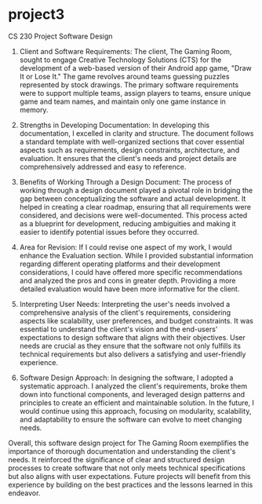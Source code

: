 # project3
CS 230 Project Software Design 
1. Client and Software Requirements:
The client, The Gaming Room, sought to engage Creative Technology Solutions (CTS) for the development of a web-based version of their Android app game,
"Draw It or Lose It." The game revolves around teams guessing puzzles represented by stock drawings.
The primary software requirements were to support multiple teams, assign players to teams, ensure unique game and team names, and maintain only one game instance in memory.

3. Strengths in Developing Documentation:
In developing this documentation, I excelled in clarity and structure. The document follows a standard template with well-organized sections that cover essential aspects such as requirements,
design constraints, architecture, and evaluation. It ensures that the client's needs and project details are comprehensively addressed and easy to reference.

5. Benefits of Working Through a Design Document:
The process of working through a design document played a pivotal role in bridging the gap between conceptualizing the software and actual development.
It helped in creating a clear roadmap, ensuring that all requirements were considered, and decisions were well-documented. This process acted as a blueprint for development,
reducing ambiguities and making it easier to identify potential issues before they occurred.

7. Area for Revision:
If I could revise one aspect of my work, I would enhance the Evaluation section. While I provided substantial information regarding different operating platforms and their development considerations,
I could have offered more specific recommendations and analyzed the pros and cons in greater depth. Providing a more detailed evaluation would have been more informative for the client.

9. Interpreting User Needs:
Interpreting the user's needs involved a comprehensive analysis of the client's requirements, considering aspects like scalability,
user preferences, and budget constraints. It was essential to understand the client's vision and the end-users' expectations to design software that aligns with their objectives.
User needs are crucial as they ensure that the software not only fulfills its technical requirements but also delivers a satisfying and user-friendly experience.

11. Software Design Approach:
In designing the software, I adopted a systematic approach. I analyzed the client's requirements, broke them down into functional components, and leveraged design patterns and principles to create an efficient and maintainable solution.
In the future, I would continue using this approach, focusing on modularity, scalability, and adaptability to ensure the software can evolve to meet changing needs.

Overall, this software design project for The Gaming Room exemplifies the importance of thorough documentation and understanding the client's needs. 
It reinforced the significance of clear and structured design processes to create software that not only meets technical specifications but also aligns with user expectations. 
Future projects will benefit from this experience by building on the best practices and the lessons learned in this endeavor.





